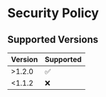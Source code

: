 # Security Policy

## Supported Versions

| Version | Supported          |
| ------- | ------------------ |
| >1.2.0  | :white_check_mark: |
| <1.1.2  | :x:                |

